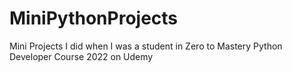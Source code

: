 # MiniPythonProjects
Mini Projects I did when I was a student in Zero to Mastery Python Developer Course 2022 on Udemy
